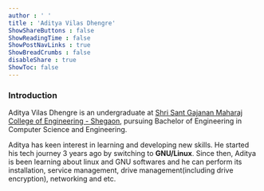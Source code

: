 ```yaml
---
author : ' '
title : 'Aditya Vilas Dhengre'
ShowShareButtons : false
ShowReadingTime : false
ShowPostNavLinks : true
ShowBreadCrumbs : false
disableShare : true
ShowToc: false
---
```


### Introduction

Aditya Vilas Dhengre is an undergraduate at [Shri Sant Gajanan Maharaj College of Engineering - Shegaon](https://ssgmce.ac.in/),
pursuing Bachelor of Engineering in Computer Science and Engineering. 

Aditya has keen interest in learning and developing new skills.
He started his tech journey 3 years ago by switching to **GNU/Linux**. Since then, Aditya is been learning about linux and GNU softwares
and he can perform its installation, service management, drive management(including drive encryption), networking and etc.  

<!-- ### Aditya's skillset -->
<!-- - C programming -->
<!-- - Bash scripting -->
<!-- - Networking  -->
<!-- - Virtualization (automated) -->
<!---->
<!-- ### Languages Spoken -->
<!-- | Language | Fluency   | -->
<!-- | -------- | -------   | -->
<!-- | English  | Improving | -->
<!-- | Marathi  | Fluent    | -->
<!-- | Hindi    | Fluent    | -->

 

